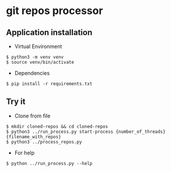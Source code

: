 # git repos processor

## Application installation

- Virtual Environment

```
$ python3 -m venv venv
$ source venv/bin/activate
```

- Dependencies

```
$ pip install -r requirements.txt
```

## Try it

- Clone from file
```
$ mkdir cloned-repos && cd cloned-repos
$ python3 ../run_process.py start-process {number_of_threads} {filename_with_repos}
$ python3 ../process_repos.py
```

- For help
```
$ python ../run_process.py --help
```
